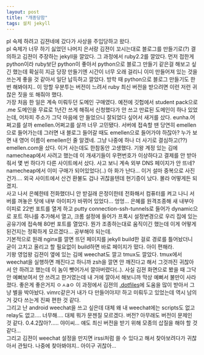 ```yaml
---
layout: post
title: "개종당함"
tags: 설치 jekyll
---
```

pl 숙제 하려고 김젼네에 갔다가 사상을 주입당하고 왔다. <br>
pl 숙제가 너무 하기 싫었던 나머지 은서랑 김젼이 꼬시는대로 블로그를 만들기로(?) 결의하고 김젼이 주장하는 jekyll을 깔았다. 그 과정에서 ruby2.2를 깔았다. 먼저 접한게 python이라 ruby보단 python이 좋아서 python으로 블로그 만들기 같은걸 해보고 싶긴 했는데 확실히 지금 당장 만들기엔 시간이 너무 오래 걸리니 이미 만들어져 있는 것을 쓰는게 좋을 것 같아서 일단 납득하고 깔았다. 방학 때 python으로 블로그 만들기도 한번 해봐야지.. 이 망할 우분투는 버전이 느려서 ruby 최신 버전을 받으려면 이런 저런 귀찮은 짓을 또 해줘야 했다.<br>
가장 처음 한 일은 계속 미뤄두던 도메인 구매였다. 예전에 깃헙에서 student pack으로 .me 도메인을 무료로 1년간 쓰게 해줘서 신청했다가 안 쓰고 만료된 도메인이 하나 있었는데, 어차피 주소가 그닥 마음에 안 들었으니 잘되었다 싶어서 새거를 샀다. eunha.어쩌고를 살까 emellen.어쩌고를 살까 너무 고민됐다. 서버에 접속할 땐 당연히 emellen으로 들어가는데 그러면 내 블로그 들어갈 때도 emellen으로 들어가야 하잖아? 누가 보면 내 영어 이름이 emellen인 줄 알겠네. 그냥 나중에 하나 더 사기로 결심하고(??) emellen.com을 샀다. 이거 사는데도 한참동안 고생했다. 기왕 계정 있는 김에 namecheap에서 사려고 했는데 이 개새기들이 우편번호가 이상하다고 결제를 안 받아줘서 몇 번 하다가 다른 사이트에서 샀다. 사고 보니 계속 외부 DNS 페이지가 안 뜨네? namecheap에서 이미 구매가 되어있었다(..) 아 화가 난다... 이거 설마 중복으로 사진건가.... 외국 사이트에서 산건 환불도 겁나 귀찮을텐데 현기증이 났다. 몰라 어떻게든 되겠지.<br>
사고 나서 은혜한테 전화했더니 안 받길래 은정이한테 전화해서 컴퓨터를 켜고 나니 서버를 꺼놓은 탓에 내부 아이피가 바뀌어 있었다... 엉엉... 은혜를 원격조종해 새 내부아이피로 22번 포트를 열게 하고 putty connection-ssh-tunnels로 들어가 dynamic으로 포트 하나를 추가해서 열고, 크롬 설정에 들어가 프록시 설정변경으로 우리 집에 있는 공유기에 접속해 80번 포트를 열었다. 뭔가 조종하는대로 움직이긴 했는데 이게 어떻게 된건지는 정확하게 모르겠다... 공부해야 되는데.<br>
기본적으로 원래 nginx를 깔면 뜨던 페이지를 jekyll build한 걸로 경로를 틀어놨더니 굳이 고치고 올리고 할 필요없이 build하면 바로 페이지가 떴다. 아이 편해라.<br>
기왕 영업왕 김젼이 옆에 있는 김에 weechat도 깔고 tmux도 깔았다. tmux에서 weechat을 실행하면 깨진다고 하니까 zsh을 깔면 안 깨진다고 해서 그것까진 귀찮아서 안 하려고 했는데 이 놈이 뺏어가서 깔아버렸다(..). 사실 김젼 화면으로 봤을 때 그닥 안 예뻐보여서 안 쓰려고 한거였는데 내 거에 깔아서 해보니까 막상 예뻐서 불만이 사라졌다. 좋은게 좋은거지 ㅇㅅaㅇ 이 과정에서 김젼의 [.dotfiles](https://github.com/simnalamburt/.dotfiles)에 도움을 많이 받아서 그냥 별을 박아놨다. vimrc같은거 내가 다 만들어야지! 하고 미뤄두고 있었는데 역시 남의 거 갖다 쓰는게 진짜 편한 것 같다.<br>
그리고 난 android weechat을 쓰고 싶은데 대체 왜 내 weechat에는 scripts도 없고 relay도 없고.... 너무해.... 대체 뭐가 문젠질 모르겠다. 버전? 아무래도 버전이 문제인 것 같다. 0.4.2잖아?..... 야이씨... 얘도 최신 버전을 받기 위해 모종의 삽질을 해야 할 것 같다...<br>
그리고 김젼이 weechat 설정을 만지면 irssi처럼 쓸 수 있다고 해서 찾아보려다가 귀찮아서 관뒀다. 나중에 찾아봐야지.. 아이구 귀찮아...
